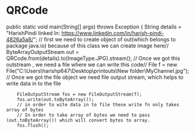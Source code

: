 # QRCode 
   public static void main(String[] args) throws Exception {
        String details = "HarishPindi linked In: https://www.linkedin.com/in/harish-pindi-4826a5a8/";
        // first we need to create object of out(which belongs to package java.io) because of this class we can create image here//
        ByteArrayOutputStream out = QRCode.from(details).to(ImageType.JPG).stream();
        // Once we got this outstream , we need a file where we can write this code//
        File f = new File("C:\\Users\\harishp647\\Desktop\\printouts\\New folder\\MyChannel.jpg");
        // Once we got the file object we need file output stream, which helps to write data in to the file
        
        FileOutputStream fos = new FileOutputStream(f);
        fos.write(out.toByteArray());
        // in order to wite data in to file these write fn only takes array of bytes 
        // In order to take array of bytes we need to pass (out.toByteArray()) which will convert bytes to array.
        fos.flush();

